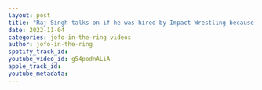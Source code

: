 ```yaml
---
layout: post
title: "Raj Singh talks on if he was hired by Impact Wrestling because he's Indian"
date: 2022-11-04
categories: jofo-in-the-ring videos
author: jofo-in-the-ring
spotify_track_id: 
youtube_video_id: g54podnALiA
apple_track_id: 
youtube_metadata: 
---
```

